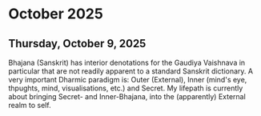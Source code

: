 # October 2025 #

## Thursday, October 9, 2025 ##

Bhajana (Sanskrit) has interior denotations for the Gaudiya Vaishnava in particular that are not readily apparent to a standard Sanskrit dictionary. A very important Dharmic paradigm is: Outer (External), Inner (mind's eye, thpughts, mind, visualisations, etc.) and Secret. My lifepath is currently about bringing Secret- and Inner-Bhajana, into the (apparently) External realm to self.
